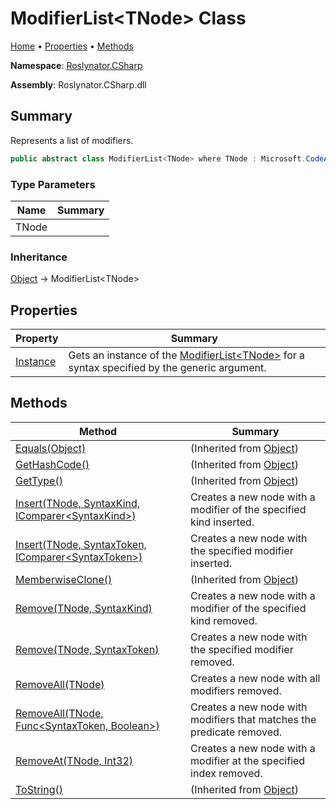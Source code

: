 # ModifierList\<TNode> Class

[Home](../../../README.md) &#x2022; [Properties](#properties) &#x2022; [Methods](#methods)

**Namespace**: [Roslynator.CSharp](../README.md)

**Assembly**: Roslynator\.CSharp\.dll

## Summary

Represents a list of modifiers\.

```csharp
public abstract class ModifierList<TNode> where TNode : Microsoft.CodeAnalysis.SyntaxNode
```

### Type Parameters

| Name | Summary |
| ---- | ------- |
| TNode | |

### Inheritance

[Object](https://docs.microsoft.com/en-us/dotnet/api/system.object) &#x2192; ModifierList\<TNode>

## Properties

| Property | Summary |
| -------- | ------- |
| [Instance](Instance/README.md) | Gets an instance of the [ModifierList\<TNode>](./README.md) for a syntax specified by the generic argument\. |

## Methods

| Method | Summary |
| ------ | ------- |
| [Equals(Object)](https://docs.microsoft.com/en-us/dotnet/api/system.object.equals) |  \(Inherited from [Object](https://docs.microsoft.com/en-us/dotnet/api/system.object)\) |
| [GetHashCode()](https://docs.microsoft.com/en-us/dotnet/api/system.object.gethashcode) |  \(Inherited from [Object](https://docs.microsoft.com/en-us/dotnet/api/system.object)\) |
| [GetType()](https://docs.microsoft.com/en-us/dotnet/api/system.object.gettype) |  \(Inherited from [Object](https://docs.microsoft.com/en-us/dotnet/api/system.object)\) |
| [Insert(TNode, SyntaxKind, IComparer\<SyntaxKind>)](Insert/README.md#Roslynator_CSharp_ModifierList_1_Insert__0_Microsoft_CodeAnalysis_CSharp_SyntaxKind_System_Collections_Generic_IComparer_Microsoft_CodeAnalysis_CSharp_SyntaxKind__) | Creates a new node with a modifier of the specified kind inserted\. |
| [Insert(TNode, SyntaxToken, IComparer\<SyntaxToken>)](Insert/README.md#Roslynator_CSharp_ModifierList_1_Insert__0_Microsoft_CodeAnalysis_SyntaxToken_System_Collections_Generic_IComparer_Microsoft_CodeAnalysis_SyntaxToken__) | Creates a new node with the specified modifier inserted\. |
| [MemberwiseClone()](https://docs.microsoft.com/en-us/dotnet/api/system.object.memberwiseclone) |  \(Inherited from [Object](https://docs.microsoft.com/en-us/dotnet/api/system.object)\) |
| [Remove(TNode, SyntaxKind)](Remove/README.md#Roslynator_CSharp_ModifierList_1_Remove__0_Microsoft_CodeAnalysis_CSharp_SyntaxKind_) | Creates a new node with a modifier of the specified kind removed\. |
| [Remove(TNode, SyntaxToken)](Remove/README.md#Roslynator_CSharp_ModifierList_1_Remove__0_Microsoft_CodeAnalysis_SyntaxToken_) | Creates a new node with the specified modifier removed\. |
| [RemoveAll(TNode)](RemoveAll/README.md#Roslynator_CSharp_ModifierList_1_RemoveAll__0_) | Creates a new node with all modifiers removed\. |
| [RemoveAll(TNode, Func\<SyntaxToken, Boolean>)](RemoveAll/README.md#Roslynator_CSharp_ModifierList_1_RemoveAll__0_System_Func_Microsoft_CodeAnalysis_SyntaxToken_System_Boolean__) | Creates a new node with modifiers that matches the predicate removed\. |
| [RemoveAt(TNode, Int32)](RemoveAt/README.md) | Creates a new node with a modifier at the specified index removed\. |
| [ToString()](https://docs.microsoft.com/en-us/dotnet/api/system.object.tostring) |  \(Inherited from [Object](https://docs.microsoft.com/en-us/dotnet/api/system.object)\) |

